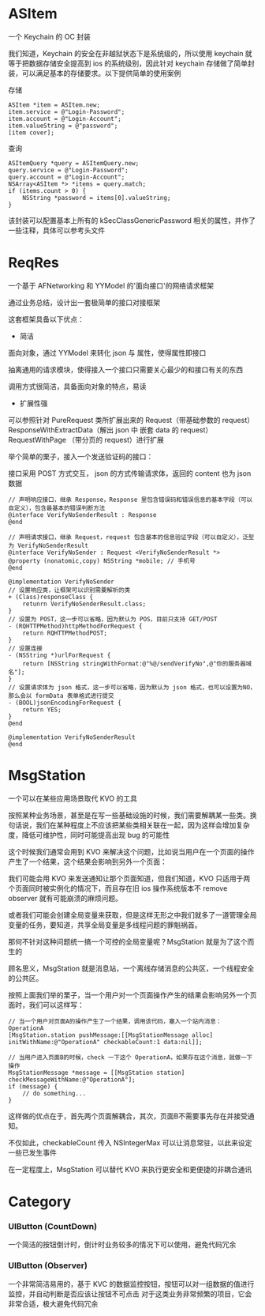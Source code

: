 # ASItem
一个 Keychain 的 OC 封装

我们知道，Keychain 的安全在非越狱状态下是系统级的，所以使用 keychain 就等于把数据存储安全提高到 ios 的系统级别，因此针对 keychain 存储做了简单封装，可以满足基本的存储要求。以下提供简单的使用案例

存储
```objc
ASItem *item = ASItem.new;
item.service = @"Login-Password";
item.account = @"Login-Account";
item.valueString = @"password";
[item cover];
```

查询
```objc
ASItemQuery *query = ASItemQuery.new;
query.service = @"Login-Password";
query.account = @"Login-Account";
NSArray<ASItem *> *items = query.match;
if (items.count > 0) {
    NSString *password = items[0].valueString;
}
```

该封装可以配置基本上所有的 kSecClassGenericPassword 相关的属性，并作了一些注释，具体可以参考头文件

# ReqRes
一个基于 AFNetworking 和 YYModel 的'面向接口'的网络请求框架

通过业务总结，设计出一套极简单的接口对接框架

这套框架具备以下优点：

- 简洁

面向对象，通过 YYModel 来转化 json 与 属性，使得属性即接口

抽离通用的请求模块，使得接入一个接口只需要关心最少的和接口有关的东西

调用方式很简洁，具备面向对象的特点，易读

- 扩展性强

可以参照针对 PureRequest 类所扩展出来的 Request（带基础参数的 request） ResponseWithExtractData（解出 json 中 嵌套 data 的 request） RequestWithPage （带分页的 request）进行扩展

举个简单的栗子，接入一个发送验证码的接口：

接口采用 POST 方式交互， json 的方式传输请求体，返回的 content 也为 json 数据

```objc
// 声明响应接口，继承 Response，Response 里包含错误码和错误信息的基本字段（可以自定义），包含最基本的错误判断方法
@interface VerifyNoSenderResult : Response
@end

// 声明请求接口，继承 Request，request 包含基本的信息验证字段（可以自定义），泛型为 VerifyNoSenderResult
@interface VerifyNoSender : Request <VerifyNoSenderResult *>
@property (nonatomic,copy) NSString *mobile; // 手机号
@end
```

```objc
@implementation VerifyNoSender
// 设置响应类，让框架可以识别需要解析的类
+ (Class)responseClass {
    retunrn VerifyNoSenderResult.class;
}
// 设置为 POST，这一步可以省略，因为默认为 POS，目前只支持 GET/POST
- (RQHTTPMethod)httpMethodForRequest {
    return RQHTTPMethodPOST;
}
// 设置连接
- (NSString *)urlForRequest {
    return [NSString stringWithFormat:@"%@/sendVerifyNo",@"你的服务器域名"];
}
// 设置请求体为 json 格式，这一步可以省略，因为默认为 json 格式，也可以设置为NO，那么会以 formData 表单格式进行提交
- (BOOL)jsonEncodingForRequest {
    return YES;
}
@end

@implementation VerifyNoSenderResult
@end
```

# MsgStation
一个可以在某些应用场景取代 KVO 的工具

按照某种业务场景，甚至是在写一些基础设施的时候，我们需要解耦某一些类。换句话说，我们在某种程度上不应该把某些类相关联在一起，因为这样会增加复杂度，降低可维护性，同时可能提高出现 bug 的可能性

这个时候我们通常会用到 KVO 来解决这个问题，比如说当用户在一个页面的操作产生了一个结果，这个结果会影响到另外一个页面：

我们可能会用 KVO 来发送通知让那个页面知道，但我们知道，KVO 只适用于两个页面同时被实例化的情况下，而且存在旧 ios 操作系统版本不 remove observer 就有可能崩溃的麻烦问题。

或者我们可能会创建全局变量来获取，但是这样无形之中我们就多了一道管理全局变量的任务，要知道，共享全局变量是多线程问题的罪魁祸首。

那何不针对这种问题统一搞一个可控的全局变量呢？MsgStation 就是为了这个而生的

顾名思义，MsgStation 就是消息站，一个离线存储消息的公共区，一个线程安全的公共区。

按照上面我们举的栗子，当一个用户对一个页面操作产生的结果会影响另外一个页面时，我们可以这样写：

```objc
// 当一个用户对页面A的操作产生了一个结果，调用该代码，塞入一个站内消息：OperationA
[MsgStation.station pushMessage:[[MsgStationMessage alloc] initWithName:@"OperationA" checkableCount:1 data:nil]];
```

```objc
// 当用户进入页面B的时候，check 一下这个 OperationA，如果存在这个消息，就做一下操作
MsgStationMessage *message = [[MsgStation station] checkMessageWithName:@"OperationA"];
if (message) {
    // do something...
}
```

这样做的优点在于，首先两个页面解耦合，其次，页面B不需要事先存在并接受通知。

不仅如此，checkableCount 传入 NSIntegerMax 可以让消息常驻，以此来设定一些已发生事件

在一定程度上，MsgStation 可以替代 KVO 来执行更安全和更便捷的非耦合通讯

# Category

### UIButton (CountDown)
一个简洁的按钮倒计时，倒计时业务较多的情况下可以使用，避免代码冗余

### UIButton (Observer)
一个非常简洁易用的，基于 KVC 的数据监控按钮，按钮可以对一组数据的值进行监控，并自动判断是否应该让按钮不可点击
对于这类业务非常频繁的项目，它会非常合适，极大避免代码冗余
